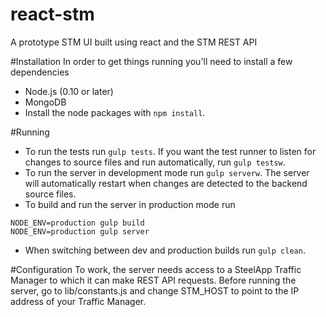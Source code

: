 # react-stm
A prototype STM UI built using react and the STM REST API

#Installation
In order to get things running you'll need to install a few dependencies
 * Node.js (0.10 or later)
 * MongoDB
 * Install the node packages with ```npm install```.
 
#Running 
 * To run the tests run ```gulp tests```. If you want the test runner to listen for changes to source files and run automatically, run ```gulp testsw```.
 * To run the server in development mode run ```gulp serverw```. The server will automatically restart when changes are detected to the backend source files.
 * To build and run the server in production mode run
```
NODE_ENV=production gulp build
NODE_ENV=production gulp server
```
 * When switching between dev and production builds run ```gulp clean```.

#Configuration
To work, the server needs access to a SteelApp Traffic Manager to which it can make REST API requests. Before running the server, go to lib/constants.js and change STM_HOST to point to the IP address of your Traffic Manager.
